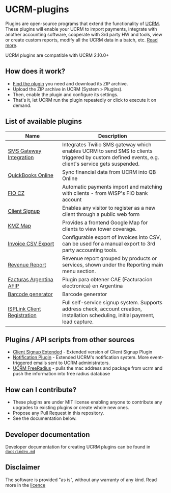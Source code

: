 # UCRM-plugins

Plugins are open-source programs that extend the functionality of [UCRM](https://ucrm.ubnt.com/). 
These plugins will enable your UCRM to import payments, integrate with another accounting software, cooperate with 3rd party HW and tools, view or create custom reports, modify all the UCRM data in a batch, etc. [Read more](https://help.ubnt.com/hc/en-us/articles/360002433113-UCRM-Plugins).

UCRM plugins are compatible with UCRM 2.10.0+

## How does it work?
* [Find the plugin](https://github.com/Ubiquiti-App/UCRM-plugins/tree/master/plugins) you need and download its ZIP archive.
* Upload the ZIP archive in UCRM (System > Plugins).
* Then, enable the plugin and configure its settings.
* That's it, let UCRM run the plugin repeatedly or click to execute it on demand.

## List of available plugins
| Name                                                                                                                          | Description                                                                                                                                     |
|-------------------------------------------------------------------------------------------------------------------------------|-------------------------------------------------------------------------------------------------------------------------------------------------|
| [SMS Gateway Integration](https://github.com/Ubiquiti-App/UCRM-plugins/tree/master/plugins/sms-twilio)                        | Integrates Twilio SMS gateway which enables UCRM to send SMS to clients triggered by custom defined events, e.g. client's service gets suspended. |
| [QuickBooks&nbsp;Online](https://github.com/Ubiquiti-App/UCRM-plugins/tree/master/plugins/quickbooks-online)                  | Sync financial data from UCRM into QB Online                                                                                                    |
| [FIO CZ](https://github.com/Ubiquiti-App/UCRM-plugins/tree/master/plugins/fio_cz)                                             | Automatic payments import and matching with clients - from WISP's FIO bank account                                                              |
| [Client&nbsp;Signup](https://github.com/Ubiquiti-App/UCRM-plugins/tree/master/plugins/ucrm-client-signup)                     | Enables any visitor to register as a new client through a public web form                                                                       |
| [KMZ Map](https://github.com/Ubiquiti-App/UCRM-plugins/tree/master/plugins/kmz-map)                                           | Provides a frontend Google Map for clients to view tower coverage.                                                                              |
| [Invoice CSV Export](https://github.com/Ubiquiti-App/UCRM-plugins/tree/master/plugins/invoice-csv-export)                     | Configurable export of invoices into CSV, can be used for a manual export to 3rd party accounting tools.                                        |
| [Revenue Report](https://github.com/Ubiquiti-App/UCRM-plugins/tree/master/plugins/revenue-report)                             | Revenue report grouped by products or services, shown under the Reporting main menu section.                                                    |
| [Facturas Argentina AFIP](https://github.com/Ubiquiti-App/UCRM-plugins/tree/master/plugins/argentina-afip-invoices)           | Plugin para obtener CAE (Facturacion electronica) en Argentina                                                                                  |
| [Barcode generator](https://github.com/Ubiquiti-App/UCRM-plugins/tree/master/plugins/barcode-generator)                       | Barcode generator                                                                                                                               |
| [ISPLink Client Registration](https://github.com/Ubiquiti-App/UCRM-plugins/tree/master/plugins/isplink-client-registration)                       | Full self-service signup system. Supports address check, account creation, installation scheduling, initial payment, lead capture.                                                                                                                               |

## Plugins / API scripts from other sources
* [Client&nbsp;Signup Extended](https://www.charuwts.com/plugins/ucrm-signup) - Extended version of Client Signup Plugin
* [Notification Plugin](https://community.ubnt.com/t5/UCRM-Plugins/Notification-Plugin/td-p/2541572) - Extended UCRM's notification system. More event-triggered emails sent to UCRM administrators.  
* [UCRM FreeRadius](https://github.com/jhooper94/ucrm-freeradius-auth) - pulls the mac address and package from ucrm and push the information into free radius database

## How can I contribute?
* These plugins are under MIT license enabling anyone to contribute any upgrades to existing plugins or create whole new ones.
* Propose any Pull Request in this repository.
* See the documentation below.

## Developer documentation
Developer documentation for creating UCRM plugins can be found in [`docs/index.md`](docs/index.md)

## Disclaimer 
The software is provided "as is", without any warranty of any kind. Read more in the [licence](https://github.com/Ubiquiti-App/UCRM-plugins/blob/master/LICENSE)
